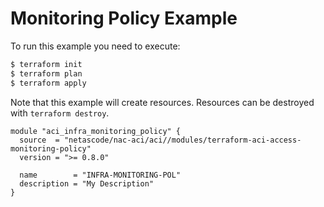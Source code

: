 <!-- BEGIN_TF_DOCS -->
# Monitoring Policy Example

To run this example you need to execute:

```bash
$ terraform init
$ terraform plan
$ terraform apply
```

Note that this example will create resources. Resources can be destroyed with `terraform destroy`.

```hcl
module "aci_infra_monitoring_policy" {
  source  = "netascode/nac-aci/aci//modules/terraform-aci-access-monitoring-policy"
  version = ">= 0.8.0"

  name        = "INFRA-MONITORING-POL"
  description = "My Description"
}
```
<!-- END_TF_DOCS -->